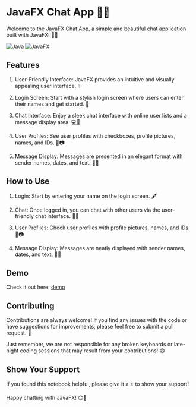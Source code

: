 
# JavaFX Chat App 💬🚀
Welcome to the JavaFX Chat App, a simple and beautiful chat application built with JavaFX! 💬🚀

![Java](https://img.shields.io/badge/java-%23ED8B00.svg?style=for-the-badge&logo=openjdk&logoColor=white) ![JavaFX](https://img.shields.io/badge/javafx-%236DB33F.svg?style=for-the-badge&logoColor=white)

## Features
1. User-Friendly Interface: JavaFX provides an intuitive and visually appealing user interface. ✨

2. Login Screen: Start with a stylish login screen where users can enter their names and get started. 🚪

3. Chat Interface: Enjoy a sleek chat interface with online user lists and a message display area. 💻💬

4. User Profiles: See user profiles with checkboxes, profile pictures, names, and IDs. 👤📷

5. Message Display: Messages are presented in an elegant format with sender names, dates, and text. 📅📝

## How to Use
1. Login: Start by entering your name on the login screen. 🖋️

2. Chat: Once logged in, you can chat with other users via the user-friendly chat interface. 💬👥

3. User Profiles: Check user profiles with profile pictures, names, and IDs. 👤📷

4. Message Display: Messages are neatly displayed with sender names, dates, and text. 📅📝

## Demo
Check it out here: [demo](https://www.youtube.com/watch?v=EYT9HyEoeK8&t=12s)

## Contributing

Contributions are always welcome! If you find any issues with the code or have suggestions for improvements, please feel free to submit a pull request. 📢

Just remember, we are not responsible for any broken keyboards or late-night coding sessions that may result from your contributions! 😄

## Show Your Support
If you found this notebook helpful, please give it a ⭐️ to show your support!

Happy chatting with JavaFX! 😊🚀
